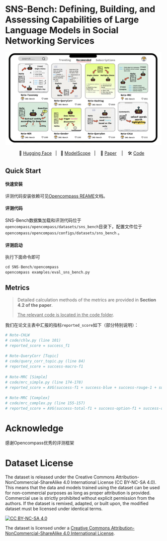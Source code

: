 # SNS-Bench: Defining, Building, and Assessing Capabilities of Large Language Models in Social Networking Services

<img src="./assets/overview.png" alt="overview.png" style="zoom:80%;" />

<p align="center">
        🤗 <a href="">Hugging Face</a>&nbsp&nbsp | &nbsp&nbsp🤖 <a href="https://modelscope.cn/datasets/SNS-Bench/sns_bench">ModelScope</a>&nbsp&nbsp | &nbsp&nbsp 📑 <a href="https://openreview.net/pdf?id=sVNNlzjZVN">Paper</a> &nbsp&nbsp | &nbsp&nbsp 🛠️ <a href="https://github.com/HC-Guo/SNS-Bench">Code</a> &nbsp&nbsp 
<br>

## Quick Start

#### 快速安装

评测代码安装依赖可见[Opencompass REAME](./opencompass/README.md)文档。

#### 评测代码

SNS-Bench数据集加载和评测代码位于 `opencompass/opencompass/datasets/sns_bench`目录下，配置文件位于 `opencompass/opencompass/configs/datasets/sns_bench` 。

#### 评测启动

执行下面命令即可

```python
cd SNS-Bench/opencompass
opencompass examples/eval_sns_bench.py
```



## Metrics

> Detailed calculation methods of the metrics are provided in **Section 4.2 of the paper**.
>
> <u>The relevant code is located in the code folder</u>.

我们在论文主表中汇报的指标`reported_score`如下（部分特别说明）：

```python
# Note-CHLW
# code/chlw.py (line 101)
# reported_score = success_f1

# Note-QueryCorr [Topic]
# code/query_corr_topic.py (line 84)
# reported_score = success-macro-f1

# Note-MRC [Simple]
# code/mrc_simple.py (line 174-178)
# reported_score = AVG(success-f1 + success-blue + success-rouge-1 + success-rouge-2 + success-rouge-L)

# Note-MRC [Complex]
# code/mrc_complex.py (line 155-157)
# reported_score = AVG(success-total-f1 + success-option-f1 + success-option-em)
```










# Acknowledge
感谢Opencompass优秀的评测框架





# Dataset License
The dataset is released under the Creative Commons Attribution-NonCommercial-ShareAlike 4.0 International License (CC BY-NC-SA 4.0). This means that the data and models trained using the dataset can be used for non-commercial purposes as long as proper attribution is provided. Commercial use is strictly prohibited without explicit permission from the authors. If the dataset is remixed, adapted, or built upon, the modified dataset must be licensed under identical terms.

[![CC BY-NC-SA 4.0](https://img.shields.io/badge/License-CC%20BY--NC--SA%204.0-lightgrey.svg)](http://creativecommons.org/licenses/by-nc-sa/4.0/)

The dataset is licensed under a
[Creative Commons Attribution-NonCommercial-ShareAlike 4.0 International License](http://creativecommons.org/licenses/by-nc-sa/4.0/).
